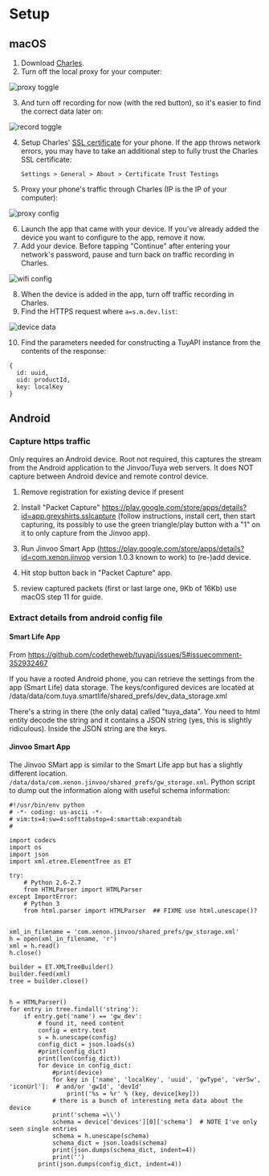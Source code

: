 Setup
=========

## macOS

1. Download [Charles](https://www.charlesproxy.com).
2. Turn off the local proxy for your computer:

![proxy toggle](images/proxy-toggle.png)

3. And turn off recording for now (with the red button), so it's easier to find the correct data later on:

![record toggle](images/record-toggle.png)

4. Setup Charles' [SSL certificate](https://www.charlesproxy.com/documentation/using-charles/ssl-certificates/) for your phone. If the app throws network errors, you may have to take an additional step to fully trust the Charles SSL certificate: 

    `Settings > General > About > Certificate Trust Testings`

5. Proxy your phone's traffic through Charles (IP is the IP of your computer):

![proxy config](images/proxy-config.png)

6. Launch the app that came with your device. If you've already added the device you want to configure to the app, remove it now.
7. Add your device. Before tapping "Continue" after entering your network's password, pause and turn back on traffic recording in Charles.

![wifi config](images/wifi-config.png)

8. When the device is added in the app, turn off traffic recording in Charles.
9. Find the HTTPS request where `a=s.m.dev.list`:

![device data](images/device-data.png)

10. Find the parameters needed for constructing a TuyAPI instance from the contents of the response:
```
{
  id: uuid,
  uid: productId,
  key: localKey
}
```


## Android


### Capture https traffic

Only requires an Android device. Root not required, this captures the stream from the Android application to the Jinvoo/Tuya web servers. It does NOT capture between Android device and remote control device.

1) Remove registration for existing device if present

2) Install "Packet Capture" https://play.google.com/store/apps/details?id=app.greyshirts.sslcapture (follow instructions, install cert, then start capturing, its possibly to use the green triangle/play button with a "1" on it to only capture from the Jinvoo app).

3) Run Jinvoo Smart App (https://play.google.com/store/apps/details?id=com.xenon.jinvoo version 1.0.3 known to work) to (re-)add device.

4) Hit stop button back in "Packet Capture" app.

5) review captured packets (first or last large one, 9Kb of 16Kb) use macOS step 11 for guide.

### Extract details from android config file


#### Smart Life App
From https://github.com/codetheweb/tuyapi/issues/5#issuecomment-352932467

If you have a rooted Android phone, you can retrieve the settings from the app (Smart Life) data storage. The keys/configured devices are located at /data/data/com.tuya.smartlife/shared_prefs/dev_data_storage.xml

There's a string in there (the only data) called "tuya_data". You need to html entity decode the string and it contains a JSON string (yes, this is slightly ridiculous). Inside the JSON string are the keys.

#### Jinvoo Smart App

The Jinvoo SMart app is similar to the Smart Life app but has a slightly different location. `/data/data/com.xenon.jinvoo/shared_prefs/gw_storage.xml`. Python script to dump out the information along with useful schema information:

    #!/usr/bin/env python
    # -*- coding: us-ascii -*-
    # vim:ts=4:sw=4:softtabstop=4:smarttab:expandtab
    #

    import codecs
    import os
    import json
    import xml.etree.ElementTree as ET

    try:
        # Python 2.6-2.7 
        from HTMLParser import HTMLParser
    except ImportError:
        # Python 3
        from html.parser import HTMLParser  ## FIXME use html.unescape()?


    xml_in_filename = 'com.xenon.jinvoo/shared_prefs/gw_storage.xml'
    h = open(xml_in_filename, 'r')
    xml = h.read()
    h.close()

    builder = ET.XMLTreeBuilder()
    builder.feed(xml)
    tree = builder.close()


    h = HTMLParser()
    for entry in tree.findall('string'):
        if entry.get('name') == 'gw_dev':
            # found it, need content
            config = entry.text
            s = h.unescape(config)
            config_dict = json.loads(s)
            #print(config_dict)
            print(len(config_dict))
            for device in config_dict:
                #print(device)
                for key in ['name', 'localKey', 'uuid', 'gwType', 'verSw', 'iconUrl']:  # and/or 'gwId', 'devId'
                    print('%s = %r' % (key, device[key]))
                # there is a bunch of interesting meta data about the device
                print('schema =\\')
                schema = device['devices'][0]['schema']  # NOTE I've only seen single entries
                schema = h.unescape(schema)
                schema_dict = json.loads(schema)
                print(json.dumps(schema_dict, indent=4))
                print('')
            print(json.dumps(config_dict, indent=4))
